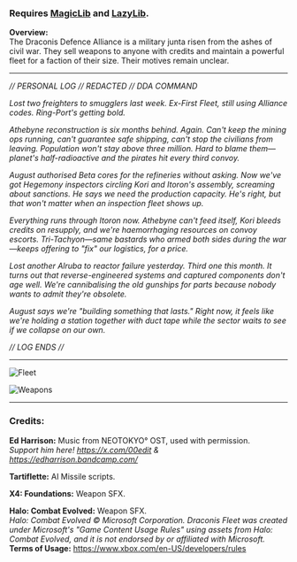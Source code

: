 ### Requires [MagicLib](https://fractalsoftworks.com/forum/index.php?topic=25868) and [LazyLib](https://fractalsoftworks.com/forum/index.php?topic=5444).

__Overview:__<br>
The Draconis Defence Alliance is a military junta risen from the ashes of civil war. They sell weapons to anyone with credits and maintain a powerful fleet for a faction of their size. Their motives remain unclear.

___

_// PERSONAL LOG // REDACTED // DDA COMMAND_

_Lost two freighters to smugglers last week. Ex-First Fleet, still using Alliance codes. Ring-Port's getting bold._

_Athebyne reconstruction is six months behind. Again. Can't keep the mining ops running, can't guarantee safe shipping, can't stop the civilians from leaving. Population won't stay above three million. Hard to blame them—planet's half-radioactive and the pirates hit every third convoy._

_August authorised Beta cores for the refineries without asking. Now we've got Hegemony inspectors circling Kori and Itoron's assembly, screaming about sanctions. He says we need the production capacity. He's right, but that won't matter when an inspection fleet shows up._

_Everything runs through Itoron now. Athebyne can't feed itself, Kori bleeds credits on resupply, and we're haemorrhaging resources on convoy escorts. Tri-Tachyon—same bastards who armed both sides during the war—keeps offering to "fix" our logistics, for a price._

_Lost another Alruba to reactor failure yesterday. Third one this month. It turns out that reverse-engineered systems and captured components don't age well. We're cannibalising the old gunships for parts because nobody wants to admit they're obsolete._

_August says we're "building something that lasts." Right now, it feels like we're holding a station together with duct tape while the sector waits to see if we collapse on our own._

_// LOG ENDS //_

___

![Fleet](https://i.imgur.com/ZL1zyXT.png)

![Weapons](https://i.imgur.com/bRqCTL3.png)

___

### __Credits:__

__Ed Harrison:__ Music from NEOTOKYO° OST, used with permission.<br>
_Support him here! https://x.com/00edit & https://edharrison.bandcamp.com/_

__Tartiflette:__ AI Missile scripts.

__X4: Foundations:__ Weapon SFX.

__Halo: Combat Evolved:__ Weapon SFX.<br>
_Halo: Combat Evolved © Microsoft Corporation. Draconis Fleet was created under Microsoft's "Game Content Usage Rules" using assets from Halo: Combat Evolved, and it is not endorsed by or affiliated with Microsoft._<br>
__Terms of Usage:__ https://www.xbox.com/en-US/developers/rules
